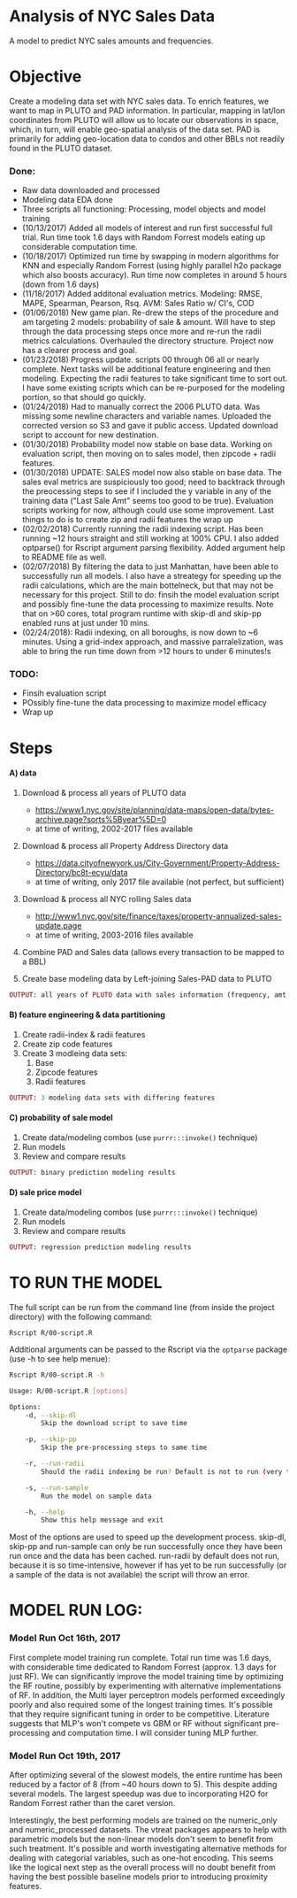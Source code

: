 Analysis of NYC Sales Data
================

A model to predict NYC sales amounts and frequencies.

Objective
=========

Create a modeling data set with NYC sales data. To enrich features, we want to map in PLUTO and PAD information. In particular, mapping in lat/lon coordinates from PLUTO will allow us to locate our observations in space, which, in turn, will enable geo-spatial analysis of the data set. PAD is primarily for adding geo-location data to condos and other BBLs not readily found in the PLUTO dataset.

### Done:

-   Raw data downloaded and processed
-   Modeling data EDA done
-   Three scripts all functioning: Processing, model objects and model training
-   (10/13/2017) Added all models of interest and run first successful full trial. Run time took 1.6 days with Random Forrest models eating up considerable computation time.
-   (10/18/2017) Optimized run time by swapping in modern algorithms for KNN and especially Random Forrest (using highly parallel h2o package which also boosts accuracy). Run time now completes in around 5 hours (down from 1.6 days)
-   (11/18/2017) Added additonal evaluation metrics. Modeling: RMSE, MAPE, Spearman, Pearson, Rsq. AVM: Sales Ratio w/ CI's, COD
-   (01/06/2018) New game plan. Re-drew the steps of the procedure and am targeting 2 models: probability of sale & amount. Will have to step through the data processing steps once more and re-run the radii metrics calculations. Overhauled the directory structure. Project now has a clearer process and goal.
-   (01/23/2018) Progress update. scripts 00 through 06 all or nearly complete. Next tasks will be additional feature engineering and then modeling. Expecting the radii features to take significant time to sort out. I have some existing scripts which can be re-purposed for the modeling portion, so that should go quickly.
-   (01/24/2018) Had to manually correct the 2006 PLUTO data. Was missing some newline characters and variable names. Uploaded the corrected version so S3 and gave it public access. Updated download script to account for new destination.
-   (01/30/2018) Probability model now stable on base data. Working on evaluation script, then moving on to sales model, then zipcode + radii features.
-   (01/30/2018) UPDATE: SALES model now also stable on base data. The sales eval metrics are suspiciously too good; need to backtrack through the preocessing steps to see if I included the y variable in any of the training data ("Last Sale Amt" seems too good to be true). Evaluation scripts working for now, although could use some improvement. Last things to do is to create zip and radii features the wrap up
-   (02/02/2018) Currently running the radii indexing script. Has been running ~12 hours straight and still working at 100% CPU. I also added optparse() for Rscript argument parsing flexibility. Added argument help to README file as well.
-   (02/07/2018) By filtering the data to just Manhattan, have been able to successfully run all models. I also have a streategy for speeding up the radii calculations, which are the main bottelneck, but that may not be necessary for this project. Still to do: finsih the model evaluation script and possibly fine-tune the data processing to maximize results. Note that on &gt;60 cores, total program runtime with skip-dl and skip-pp enabled runs at just under 10 mins.
-   (02/24/2018): Radii indexing, on all boroughs, is now down to ~6 minutes. Using a grid-index approach, and massive parralelization, was able to bring the run time down from &gt;12 hours to under 6 minutes!s

### TODO:

-   Finsih evaluation script
-   POssibly fine-tune the data processing to maximize model efficacy
-   Wrap up

Steps
=====

#### A) data

1.  Download & process all years of PLUTO data
    -   <https://www1.nyc.gov/site/planning/data-maps/open-data/bytes-archive.page?sorts%5Byear%5D=0>
    -   at time of writing, 2002-2017 files available

2.  Download & process all Property Address Directory data
    -   <https://data.cityofnewyork.us/City-Government/Property-Address-Directory/bc8t-ecyu/data>
    -   at time of writing, only 2017 file available (not perfect, but sufficient)

3.  Download & process all NYC rolling Sales data
    -   <http://www1.nyc.gov/site/finance/taxes/property-annualized-sales-update.page>
    -   at time of writing, 2003-2016 files available

4.  Combine PAD and Sales data (allows every transaction to be mapped to a BBL)
5.  Create base modeling data by Left-joining Sales-PAD data to PLUTO

``` ruby
OUTPUT: all years of PLUTO data with sales information (frequency, amt, etc)
```

#### B) feature engineering & data partitioning

1.  Create radii-index & radii features
2.  Create zip code features
3.  Create 3 modleing data sets:
    1.  Base
    2.  Zipcode features
    3.  Radii features

``` ruby
OUTPUT: 3 modeling data sets with differing features
```

#### C) probability of sale model

1.  Create data/modeling combos (use `purrr:::invoke()` technique)
2.  Run models
3.  Review and compare results

``` ruby
OUTPUT: binary prediction modeling results
```

#### D) sale price model

1.  Create data/modeling combos (use `purrr:::invoke()` technique)
2.  Run models
3.  Review and compare results

``` ruby
OUTPUT: regression prediction modeling results
```

TO RUN THE MODEL
================

The full script can be run from the command line (from inside the project directory) with the following command:

`Rscript R/00-script.R`

Additional arguments can be passed to the Rscript via the `optparse` package (use -h to see help menue):

``` bash
Rscript R/00-script.R -h

Usage: R/00-script.R [options]

Options:
    -d, --skip-dl
        Skip the download script to save time

    -p, --skip-pp
        Skip the pre-processing steps to same time

    -r, --run-radii
        Should the radii indexing be run? Default is not to run (very time intensive)

    -s, --run-sample
        Run the model on sample data

    -h, --help
        Show this help message and exit
```

Most of the options are used to speed up the development process. skip-dl, skip-pp and run-sample can only be run successfully once they have been run once and the data has been cached. run-radii by default does not run, because it is so time-intensive, however if has yet to be run successfully (or a sample of the data is not available) the script will throw an error.

MODEL RUN LOG:
==============

### Model Run Oct 16th, 2017

First complete model training run complete. Total run time was 1.6 days, with considerable time dedicated to Random Forrest (approx. 1.3 days for just RF). We can significantly improve the model training time by optimizing the RF routine, possibly by experimenting with alternative implementations of RF. In addition, the Multi layer perceptron models performed exceedingly poorly and also required some of the longest training times. It's possible that they require significant tuning in order to be competitive. Literature suggests that MLP's won't compete vs GBM or RF without significant pre-processing and computation time. I will consider tuning MLP further.

### Model Run Oct 19th, 2017

After optimizing several of the slowest models, the entire runtime has been reduced by a factor of 8 (from ~40 hours down to 5). This despite adding several models. The largest speedup was due to incorporating H2O for Random Forrest rather than the caret version.

Interestingly, the best performing models are trained on the numeric\_only and numeric\_processed datasets. The vtreat packages appears to help with parametric models but the non-linear models don't seem to benefit from such treatment. It's possible and worth investigating alternative methods for dealing with categorial variables, such as one-hot encoding. This seems like the logical next step as the overall process will no doubt benefit from having the best possible baseline models prior to introducing proximity features.
